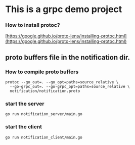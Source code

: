 # This is a grpc demo project

### How to install protoc?
[https://google.github.io/proto-lens/installing-protoc.html](https://google.github.io/proto-lens/installing-protoc.html)

## proto buffers file in the notification dir.

### How to compile proto buffers

```shell
protoc --go_out=. --go_opt=paths=source_relative \
  --go-grpc_out=. --go-grpc_opt=paths=source_relative \
  notification/notification.proto
```

### start the server
```shell
go run notification_server/main.go
```

### start the client
```shell
go run notification_client/main.go
```

